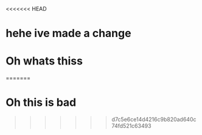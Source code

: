 <<<<<<< HEAD
# hehe ive made a change

# Oh whats thiss
=======



# Oh this is bad
>>>>>>> d7c5e6ce14d4216c9b820ad640c74fd521c63493
